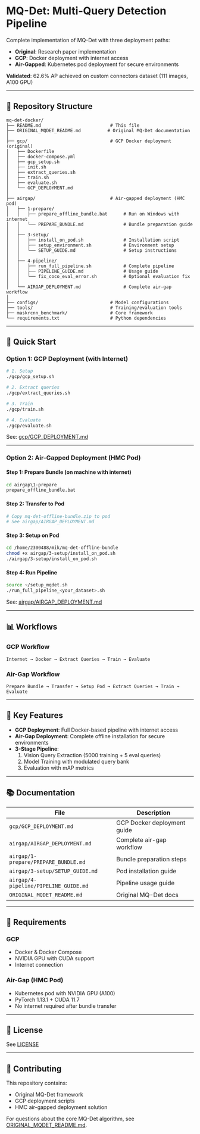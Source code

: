 # MQ-Det: Multi-Query Detection Pipeline

Complete implementation of MQ-Det with three deployment paths:

- **Original**: Research paper implementation
- **GCP**: Docker deployment with internet access
- **Air-Gapped**: Kubernetes pod deployment for secure environments

**Validated**: 62.6% AP achieved on custom connectors dataset (111 images, A100 GPU)

---

## 📁 Repository Structure

```
mq-det-docker/
├── README.md                          # This file
├── ORIGINAL_MQDET_README.md          # Original MQ-Det documentation
│
├── gcp/                               # GCP Docker deployment (original)
│   ├── Dockerfile
│   ├── docker-compose.yml
│   ├── gcp_setup.sh
│   ├── init.sh
│   ├── extract_queries.sh
│   ├── train.sh
│   ├── evaluate.sh
│   └── GCP_DEPLOYMENT.md
│
├── airgap/                            # Air-gapped deployment (HMC pod)
│   ├── 1-prepare/
│   │   ├── prepare_offline_bundle.bat      # Run on Windows with internet
│   │   └── PREPARE_BUNDLE.md               # Bundle preparation guide
│   │
│   ├── 3-setup/
│   │   ├── install_on_pod.sh               # Installation script
│   │   ├── setup_environment.sh            # Environment setup
│   │   └── SETUP_GUIDE.md                  # Setup instructions
│   │
│   ├── 4-pipeline/
│   │   ├── run_full_pipeline.sh            # Complete pipeline
│   │   ├── PIPELINE_GUIDE.md               # Usage guide
│   │   └── fix_coco_eval_error.sh          # Optional evaluation fix
│   │
│   └── AIRGAP_DEPLOYMENT.md                # Complete air-gap workflow
│
├── configs/                           # Model configurations
├── tools/                             # Training/evaluation tools
├── maskrcnn_benchmark/                # Core framework
└── requirements.txt                   # Python dependencies
```

---

## 🚀 Quick Start

### Option 1: GCP Deployment (with Internet)

```bash
# 1. Setup
./gcp/gcp_setup.sh

# 2. Extract queries
./gcp/extract_queries.sh

# 3. Train
./gcp/train.sh

# 4. Evaluate
./gcp/evaluate.sh
```

See: [gcp/GCP_DEPLOYMENT.md](gcp/GCP_DEPLOYMENT.md)

---

### Option 2: Air-Gapped Deployment (HMC Pod)

#### Step 1: Prepare Bundle (on machine with internet)

```bat
cd airgap\1-prepare
prepare_offline_bundle.bat
```

#### Step 2: Transfer to Pod

```bash
# Copy mq-det-offline-bundle.zip to pod
# See airgap/AIRGAP_DEPLOYMENT.md
```

#### Step 3: Setup on Pod

```bash
cd /home/2300488/mik/mq-det-offline-bundle
chmod +x airgap/3-setup/install_on_pod.sh
./airgap/3-setup/install_on_pod.sh
```

#### Step 4: Run Pipeline

```bash
source ~/setup_mqdet.sh
./run_full_pipeline_<your_dataset>.sh
```

See: [airgap/AIRGAP_DEPLOYMENT.md](airgap/AIRGAP_DEPLOYMENT.md)

---

## 📊 Workflows

### GCP Workflow

```
Internet → Docker → Extract Queries → Train → Evaluate
```

### Air-Gap Workflow

```
Prepare Bundle → Transfer → Setup Pod → Extract Queries → Train → Evaluate
```

---

## 🎯 Key Features

- **GCP Deployment**: Full Docker-based pipeline with internet access
- **Air-Gap Deployment**: Complete offline installation for secure environments
- **3-Stage Pipeline**:
  1. Vision Query Extraction (5000 training + 5 eval queries)
  2. Model Training with modulated query bank
  3. Evaluation with mAP metrics

---

## 📚 Documentation

| File | Description |
|------|-------------|
| `gcp/GCP_DEPLOYMENT.md` | GCP Docker deployment guide |
| `airgap/AIRGAP_DEPLOYMENT.md` | Complete air-gap workflow |
| `airgap/1-prepare/PREPARE_BUNDLE.md` | Bundle preparation steps |
| `airgap/3-setup/SETUP_GUIDE.md` | Pod installation guide |
| `airgap/4-pipeline/PIPELINE_GUIDE.md` | Pipeline usage guide |
| `ORIGINAL_MQDET_README.md` | Original MQ-Det docs |

---

## 🔧 Requirements

### GCP

- Docker & Docker Compose
- NVIDIA GPU with CUDA support
- Internet connection

### Air-Gap (HMC Pod)

- Kubernetes pod with NVIDIA GPU (A100)
- PyTorch 1.13.1 + CUDA 11.7
- No internet required after bundle transfer

---

## 📝 License

See [LICENSE](LICENSE)

---

## 🤝 Contributing

This repository contains:

- Original MQ-Det framework
- GCP deployment scripts
- HMC air-gapped deployment solution

For questions about the core MQ-Det algorithm, see [ORIGINAL_MQDET_README.md](ORIGINAL_MQDET_README.md).
